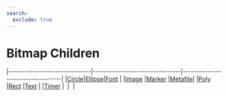 ```yaml
---
search:
  exclude: true
---
```


<h1 class="heading"><span class="name">Bitmap Children</span></h1>

|------------------------------|--------------------------------|----------------------------------|
|[Circle](../objects/circle.md)|[Ellipse](../objects/ellipse.md)|[Font](../objects/font.md)        |
|[Image](../objects/image.md)  |[Marker](../objects/marker.md)  |[Metafile](../objects/metafile.md)|
|[Poly](../objects/poly.md)    |[Rect](../objects/rect.md)      |[Text](../objects/text.md)        |
|[Timer](../objects/timer.md)  |&nbsp;                          |&nbsp;                            |
